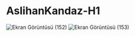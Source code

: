 # AslihanKandaz-H1
![Ekran Görüntüsü (152)](https://user-images.githubusercontent.com/79531642/184409626-6b775a5e-9855-4cd8-9037-ff8668a3ef76.png)
![Ekran Görüntüsü (153)](https://user-images.githubusercontent.com/79531642/184409657-5d656f8d-c963-437d-aeec-116a75c3e553.png)
